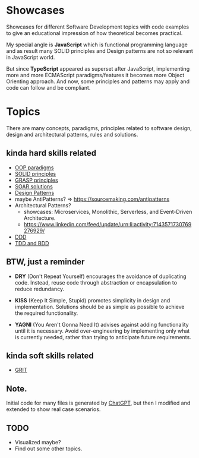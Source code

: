 Showcases
===

Showcases for different Software Development topics with code examples to give an educational impression of how theoretical becomes practical.

My special angle is **JavaScript** which is functional programming language and as result many SOLID principles and Design patterns are not so relevant in JavaScript world. 

But since **TypeScript** appeared as superset after JavaScript, implementing more and more ECMAScript paradigms/features it becomes more Object Orienting approach. And now, some principles and patterns may apply and code can follow and be compliant.  


# Topics

There are many concepts, paradigms, principles related to software design, design and architectural patterns, rules and solutions. 

## kinda hard skills related

- [OOP paradigms](./OOP/README.md)
- [SOLID principles](./SOLID/README.md)
- [GRASP principles](./GRASP/README.md)
- [SOAR solutions](./SOAR/README.md)
- [Design Patterns](./design-patterns/README.md)
- maybe AntiPatterns? => https://sourcemaking.com/antipatterns
- Architectural Patterns?
  - showcases: Microservices, Monolithic, Serverless, and Event-Driven Architecture.
  - https://www.linkedin.com/feed/update/urn:li:activity:7143571730769276929/
- [DDD](./DDD/README.md)
- [TDD and BDD](./TDD_BDD/README.md)

## BTW, just a reminder

- **DRY** (Don't Repeat Yourself) encourages the avoidance of duplicating code. Instead, reuse code through abstraction or encapsulation to reduce redundancy.

- **KISS** (Keep It Simple, Stupid) promotes simplicity in design and implementation. Solutions should be as simple as possible to achieve the required functionality.

- **YAGNI** (You Aren't Gonna Need It) advises against adding functionality until it is necessary. Avoid over-engineering by implementing only what is currently needed, rather than trying to anticipate future requirements.

## kinda soft skills related

- [GRIT](./GRIT/README.md)

## Note.

Initial code for many files is generated by [ChatGPT](https://chat.openai.com/), but then I modified and extended to show real case scenarios.

## TODO 

- Visualized maybe?
- Find out some other topics.
